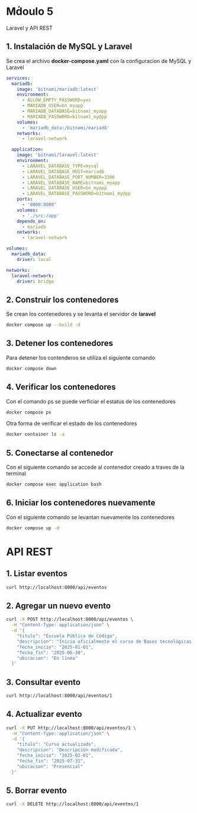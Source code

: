 # Md́oulo 5

Laravel y API REST

## 1. Instalación de MySQL y Laravel

Se crea el archivo **docker-compose.yaml** con la configuracion de MySQL y Laravel

```yaml
services:
  mariadb:
    image: 'bitnami/mariadb:latest'
    environment:
      - ALLOW_EMPTY_PASSWORD=yes
      - MARIADB_USER=bn_myapp
      - MARIADB_DATABASE=bitnami_myapp
      - MARIADB_PASSWORD=b1tnam1_my@pp
    volumes:
      - 'mariadb_data:/bitnami/mariadb'
    networks:
      - laravel-network

  application:
    image: 'bitnami/laravel:latest'
    environment:
      - LARAVEL_DATABASE_TYPE=mysql
      - LARAVEL_DATABASE_HOST=mariadb
      - LARAVEL_DATABASE_PORT_NUMBER=3306
      - LARAVEL_DATABASE_NAME=bitnami_myapp
      - LARAVEL_DATABASE_USER=bn_myapp
      - LARAVEL_DATABASE_PASSWORD=b1tnam1_my@pp
    ports:
      - '8000:8000'
    volumes:
      - './src:/app'
    depends_on:
      - mariadb
    networks:
      - laravel-network

volumes:
  mariadb_data:
    driver: local

networks:
  laravel-network:
    driver: bridge
```

## 2. Construir los contenedores

Se crean los contenedores y se levanta el servidor de **laravel**

```bash
docker compose up --build -d
```

## 3. Detener los contenedores

Para detener los contenderos se utiliza el siguiente comando

```bash
docker compose down
```

## 4. Verificar los contenedores

Con el comando ps se puede verficiar el estatus de los contenedores

```bash
docker compose ps
```

Otra forma de verificar el estado de los contenedores 

```bash
docker container ls -a
```

## 5. Conectarse al contenedor

Con el siguiente comando se accede al contenedor creado a traves de la terminal

```bash
docker compose exec application bash
```

## 6. Iniciar los contenedores nuevamente

Con el siguiente comando se levantan nuevamente los contenedores

```bash
docker compose up -d
```

# API REST

## 1. Listar eventos

```bash
curl http://localhost:8000/api/eventos
```


## 2. Agregar un nuevo evento

```bash
curl -X POST http://localhost:8000/api/eventos \
  -H "Content-Type: application/json" \
  -d '{
    "titulo": "Escuela Pública de Código",
    "descripcion": "Inicia oficialmente el curso de Bases tecnológicas en el servicio público",
    "fecha_inicio": "2025-01-01",
    "fecha_fin": "2025-06-30",
    "ubicacion": "En línea"
  }'
```

## 3. Consultar evento

```bash
curl http://localhost:8000/api/eventos/1
```

## 4. Actualizar evento

```bash
curl -X PUT http://localhost:8000/api/eventos/1 \
  -H "Content-Type: application/json" \
  -d '{
    "titulo": "Curso actualizado",
    "descripcion": "Descripción modificada",
    "fecha_inicio": "2025-02-01",
    "fecha_fin": "2025-07-31",
    "ubicacion": "Presencial"
  }'
```

## 5. Borrar evento 

```bash
curl -X DELETE http://localhost:8000/api/eventos/1
```